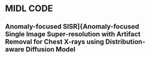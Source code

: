 # MIDL CODE
## Anomaly-focused SISR]{Anomaly-focused Single Image Super-resolution with Artifact Removal for Chest X-rays using Distribution-aware Diffusion Model
